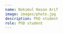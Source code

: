 ```yaml
---
name: Nokimul Hasan Arif
image: images/photo.jpg
description: PhD student
role: PhD student
---
```


